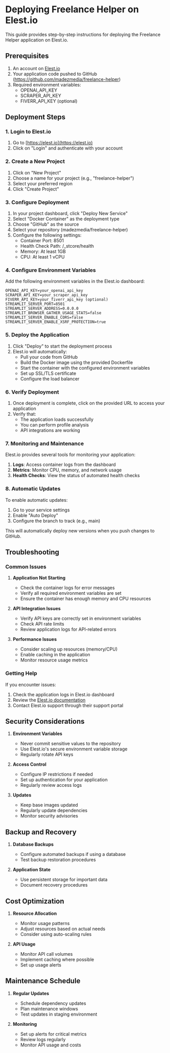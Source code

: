 # Deploying Freelance Helper on Elest.io

This guide provides step-by-step instructions for deploying the Freelance Helper application on Elest.io.

## Prerequisites

1. An account on [Elest.io](https://elest.io)
2. Your application code pushed to GitHub (https://github.com/madezmedia/freelance-helper)
3. Required environment variables:
   - OPENAI_API_KEY
   - SCRAPER_API_KEY
   - FIVERR_API_KEY (optional)

## Deployment Steps

### 1. Login to Elest.io

1. Go to [https://elest.io](https://elest.io)
2. Click on "Login" and authenticate with your account

### 2. Create a New Project

1. Click on "New Project"
2. Choose a name for your project (e.g., "freelance-helper")
3. Select your preferred region
4. Click "Create Project"

### 3. Configure Deployment

1. In your project dashboard, click "Deploy New Service"
2. Select "Docker Container" as the deployment type
3. Choose "GitHub" as the source
4. Select your repository (madezmedia/freelance-helper)
5. Configure the following settings:
   - Container Port: 8501
   - Health Check Path: /_stcore/health
   - Memory: At least 1GB
   - CPU: At least 1 vCPU

### 4. Configure Environment Variables

Add the following environment variables in the Elest.io dashboard:

```
OPENAI_API_KEY=your_openai_api_key
SCRAPER_API_KEY=your_scraper_api_key
FIVERR_API_KEY=your_fiverr_api_key (optional)
STREAMLIT_SERVER_PORT=8501
STREAMLIT_SERVER_ADDRESS=0.0.0.0
STREAMLIT_BROWSER_GATHER_USAGE_STATS=false
STREAMLIT_SERVER_ENABLE_CORS=false
STREAMLIT_SERVER_ENABLE_XSRF_PROTECTION=true
```

### 5. Deploy the Application

1. Click "Deploy" to start the deployment process
2. Elest.io will automatically:
   - Pull your code from GitHub
   - Build the Docker image using the provided Dockerfile
   - Start the container with the configured environment variables
   - Set up SSL/TLS certificate
   - Configure the load balancer

### 6. Verify Deployment

1. Once deployment is complete, click on the provided URL to access your application
2. Verify that:
   - The application loads successfully
   - You can perform profile analysis
   - API integrations are working

### 7. Monitoring and Maintenance

Elest.io provides several tools for monitoring your application:

1. **Logs**: Access container logs from the dashboard
2. **Metrics**: Monitor CPU, memory, and network usage
3. **Health Checks**: View the status of automated health checks

### 8. Automatic Updates

To enable automatic updates:

1. Go to your service settings
2. Enable "Auto Deploy"
3. Configure the branch to track (e.g., main)

This will automatically deploy new versions when you push changes to GitHub.

## Troubleshooting

### Common Issues

1. **Application Not Starting**
   - Check the container logs for error messages
   - Verify all required environment variables are set
   - Ensure the container has enough memory and CPU resources

2. **API Integration Issues**
   - Verify API keys are correctly set in environment variables
   - Check API rate limits
   - Review application logs for API-related errors

3. **Performance Issues**
   - Consider scaling up resources (memory/CPU)
   - Enable caching in the application
   - Monitor resource usage metrics

### Getting Help

If you encounter issues:

1. Check the application logs in Elest.io dashboard
2. Review the [Elest.io documentation](https://docs.elest.io)
3. Contact Elest.io support through their support portal

## Security Considerations

1. **Environment Variables**
   - Never commit sensitive values to the repository
   - Use Elest.io's secure environment variable storage
   - Regularly rotate API keys

2. **Access Control**
   - Configure IP restrictions if needed
   - Set up authentication for your application
   - Regularly review access logs

3. **Updates**
   - Keep base images updated
   - Regularly update dependencies
   - Monitor security advisories

## Backup and Recovery

1. **Database Backups**
   - Configure automated backups if using a database
   - Test backup restoration procedures

2. **Application State**
   - Use persistent storage for important data
   - Document recovery procedures

## Cost Optimization

1. **Resource Allocation**
   - Monitor usage patterns
   - Adjust resources based on actual needs
   - Consider using auto-scaling rules

2. **API Usage**
   - Monitor API call volumes
   - Implement caching where possible
   - Set up usage alerts

## Maintenance Schedule

1. **Regular Updates**
   - Schedule dependency updates
   - Plan maintenance windows
   - Test updates in staging environment

2. **Monitoring**
   - Set up alerts for critical metrics
   - Review logs regularly
   - Monitor API usage and costs

